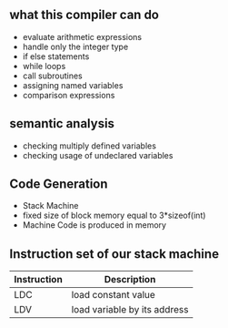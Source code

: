## what this compiler can do
* evaluate arithmetic expressions
* handle only the integer type
* if else statements 
* while loops
* call subroutines
* assigning named variables 
* comparison expressions 

## semantic analysis 
* checking multiply defined variables 
* checking usage of undeclared variables 

## Code Generation 
* Stack Machine
* fixed size of block memory equal to 3*sizeof(int)
* Machine Code is produced in memory 

## Instruction set of our stack machine
| Instruction | Description                  |
|-------------|------------------------------|
| LDC         | load constant value          |
| LDV         | load variable by its address |
